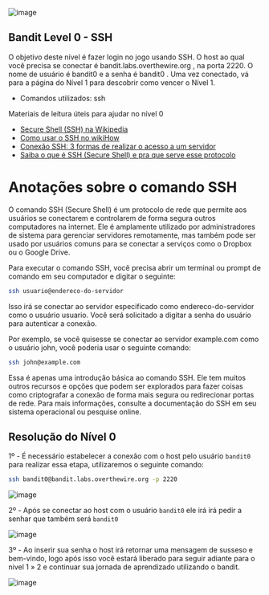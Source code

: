 ![image](https://i.imgur.com/4p3JEfR.png)

## Bandit Level 0 - SSH 
O objetivo deste nível é fazer login no jogo usando SSH. O host ao qual você precisa se conectar é bandit.labs.overthewire.org , na porta 2220. O nome de usuário é bandit0 e a senha é bandit0 . Uma vez conectado, vá para a página do Nível 1 para descobrir como vencer o Nível 1.

- Comandos utilizados: ssh

Materiais de leitura úteis para ajudar no nível 0
- [Secure Shell (SSH) na Wikipedia](https://pt.wikipedia.org/wiki/Secure_Shell)
- [Como usar o SSH no wikiHow](https://www.wikihow.com/Use-SSH)
- [Conexão SSH: 3 formas de realizar o acesso a um servidor](https://www.hostgator.com.br/blog/conexao-ssh-3-formas-de-realizar-o-acesso-a-um-servidor/)
- [Saiba o que é SSH (Secure Shell) e pra que serve esse protocolo](https://rockcontent.com/br/blog/ssh/)

# Anotações sobre o comando SSH 

O comando SSH (Secure Shell) é um protocolo de rede que permite aos usuários se conectarem e controlarem de forma segura outros computadores na internet. Ele é amplamente utilizado por administradores de sistema para gerenciar servidores remotamente, mas também pode ser usado por usuários comuns para se conectar a serviços como o Dropbox ou o Google Drive.

Para executar o comando SSH, você precisa abrir um terminal ou prompt de comando em seu computador e digitar o seguinte:

```bash
ssh usuario@endereco-do-servidor
```

Isso irá se conectar ao servidor especificado como endereco-do-servidor como o usuário usuario. Você será solicitado a digitar a senha do usuário para autenticar a conexão.

Por exemplo, se você quisesse se conectar ao servidor example.com como o usuário john, você poderia usar o seguinte comando:

```bash
ssh john@example.com
```

Essa é apenas uma introdução básica ao comando SSH. Ele tem muitos outros recursos e opções que podem ser explorados para fazer coisas como criptografar a conexão de forma mais segura ou redirecionar portas de rede. Para mais informações, consulte a documentação do SSH em seu sistema operacional ou pesquise online.

## Resolução do Nível 0

1º - É necessário estabelecer a conexão com o host pelo usuário `bandit0` para realizar essa etapa, utilizaremos o seguinte comando:

```bash
ssh bandit0@bandit.labs.overthewire.org -p 2220
```

![image](https://i.imgur.com/0VJXpni.png)

2º - Após se conectar ao host com o usuário `bandit0` ele irá irá pedir a senhar que também será `bandit0`

![image](https://i.imgur.com/wbIuayj.png)

3º - Ao inserir sua senha o host irá retornar uma mensagem de susseso e bem-vindo, logo após isso você estará liberado para seguir adiante para o nivel 1 » 2 e continuar sua jornada de aprendizado utilizando o bandit.

![image](https://i.imgur.com/2femMgG.png)